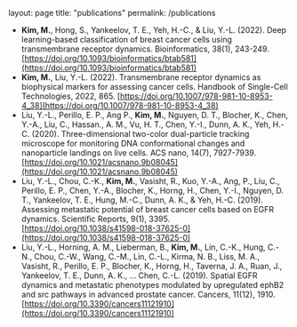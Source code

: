 layout: page
title: "publications"
permalink: /publications


- **Kim, M.**, Hong, S., Yankeelov, T. E., Yeh, H.-C., & Liu, Y.-L. (2022). Deep learning-based classification of breast cancer cells using transmembrane receptor dynamics. Bioinformatics, 38(1), 243-249. [https://doi.org/10.1093/bioinformatics/btab581](https://doi.org/10.1093/bioinformatics/btab581)
- **Kim, M.**, Liu, Y.-L. (2022). Transmembrane receptor dynamics as biophysical markers for assessing cancer cells. Handbook of Single-Cell Technologies, 2022, 865. [https://doi.org/10.1007/978-981-10-8953-4_38](https://doi.org/10.1007/978-981-10-8953-4_38)
- Liu, Y.-L., Perillo, E. P., Ang P., **Kim, M.**, Nguyen, D. T., Blocher, K., Chen, Y.-A., Liu, C., Hassan., A. M., Vu, H. T., Chen, Y.-I., Dunn, A. K., Yeh, H.-C. (2020). Three-dimensional two-color dual-particle tracking microscope for monitoring DNA conformational changes and nanoparticle landings on live cells. ACS nano, 14(7), 7927-7939. [https://doi.org/10.1021/acsnano.9b08045](https://doi.org/10.1021/acsnano.9b08045)
- Liu, Y.-L., Chou, C.-K., **Kim, M.**, Vasisht, R., Kuo, Y.-A., Ang, P., Liu, C., Perillo, E. P., Chen, Y.-A., Blocher, K., Horng, H., Chen, Y.-I., Nguyen, D. T., Yankeelov, T. E., Hung, M.-C., Dunn, A. K., & Yeh, H.-C. (2019). Assessing metastatic potential of breast cancer cells based on EGFR dynamics. Scientific Reports, 9(1), 3395. [https://doi.org/10.1038/s41598-018-37625-0](https://doi.org/10.1038/s41598-018-37625-0)
- Liu, Y.-L., Horning, A. M., Lieberman, B., **Kim, M.**, Lin, C.-K., Hung, C.-N., Chou, C.-W., Wang, C.-M., Lin, C.-L., Kirma, N. B., Liss, M. A., Vasisht, R., Perillo, E. P., Blocher, K., Horng, H., Taverna, J. A., Ruan, J., Yankeelov, T. E., Dunn, A. K., … Chen, C.-L. (2019). Spatial EGFR dynamics and metastatic phenotypes modulated by upregulated ephB2 and src pathways in advanced prostate cancer. Cancers, 11(12), 1910. [https://doi.org/10.3390/cancers11121910](https://doi.org/10.3390/cancers11121910)
